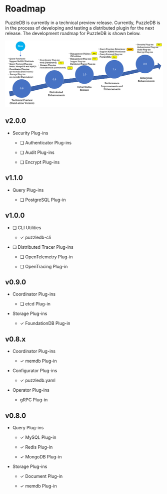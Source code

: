 # Roadmap

PuzzleDB is currently in a technical preview release. Currently, PuzzleDB is in the process of developing and testing a distributed plugin for the next release. The development roadmap for PuzzleDB is shown below.

![doc/img/roadmap](img/roadmap.png)

## v2.0.0

-   Security Plug-ins

    -   ❏ Authenticator Plug-ins﻿

    -   ❏ Audit Plug-ins

    -   ❏ Encrypt Plug-ins

## v1.1.0

-   Query Plug-ins

    -   ❏ PostgreSQL Plug-in

## v1.0.0

-   ❏ CLI Utilities

    -   ✓ puzzledb-cli

-   ❏ Distributed Tracer Plug-ins

    -   ❏ OpenTelemetry Plug-in

    -   ❏ OpenTracing Plug-in

## v0.9.0

-   Coordinator Plug-ins

    -   ❏ etcd Plug-in

-   Storage Plug-ins

    -   ✓ FoundationDB Plug-in

## v0.8.x

-   Coordinator Plug-ins

    -   ✓ memdb Plug-in

-   Configurator Plug-ins

    -   ✓ puzzledb.yaml

-   Operator Plug-ins

    -   gRPC Plug-in

## v0.8.0

-   Query Plug-ins

    -   ✓ MySQL Plug-in

    -   ✓ Redis Plug-in

    -   ✓ MongoDB Plug-in

-   Storage Plug-ins

    -   ✓ Document Plug-in

    -   ✓ memdb Plug-in
